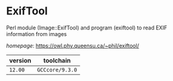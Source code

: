 # ExifTool

Perl module (Image::ExifTool) and program (exiftool)  to read EXIF information from images

*homepage*: <https://owl.phy.queensu.ca/~phil/exiftool/>

version | toolchain
--------|----------
``12.00`` | ``GCCcore/9.3.0``
